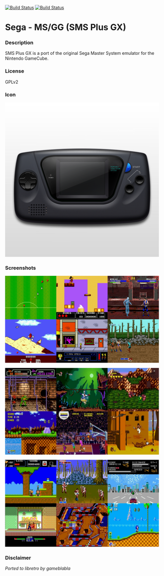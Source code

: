 [![Build Status](https://travis-ci.org/kodi-game/game.libretro.smsplus-gx.svg?branch=master)](https://travis-ci.org/kodi-game/game.libretro.smsplus-gx)
[![Build Status](https://ci.appveyor.com/api/projects/status/github/kodi-game/game.libretro.smsplus-gx?svg=true)](https://ci.appveyor.com/project/kodi-game/game-libretro-smsplus-gx)

# Sega - MS/GG (SMS Plus GX)

### Description
SMS Plus GX is a port of the original Sega Master System emulator for the Nintendo GameCube.

### License
GPLv2

### Icon

![Icon](game.libretro.smsplus-gx/resources/icon.png)

### Screenshots

![Screenshot](game.libretro.smsplus-gx/resources/screenshot-01.jpg)

![Screenshot](game.libretro.smsplus-gx/resources/screenshot-02.jpg)

![Screenshot](game.libretro.smsplus-gx/resources/screenshot-03.jpg)


### Disclaimer

*Ported to libretro by gameblabla*

